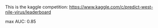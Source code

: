 This is the kaggle competition: https://www.kaggle.com/c/predict-west-nile-virus/leaderboard

max AUC: 0.85
